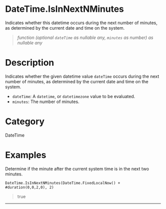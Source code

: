 # DateTime.IsInNextNMinutes
Indicates whether this datetime occurs during the next number of minutes, as determined by the current date and time on the system.
> _function (optional <code>dateTime</code> as nullable any, <code>minutes</code> as number) as nullable any_

# Description 
Indicates whether the given datetime value <code>dateTime</code> occurs during the next number of minutes, as determined by the current date and time on the system.
      <ul>
      <li><code>dateTime</code>: A <code>datetime</code>, or <code>datetimezone</code> value to be evaluated.</li>
      <li><code>minutes</code>: The number of minutes.</li>
      </ul>
# Category 
DateTime
# Examples 
Determine if the minute after the current system time is in the next two minutes.
```
DateTime.IsInNextNMinutes(DateTime.FixedLocalNow() + #duration(0,0,2,0), 2)
```
> true
***
